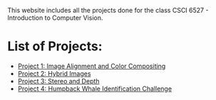 This website includes all the projects done for the class CSCI 6527 - Introduction to Computer Vision.

# List of Projects:
* [Project 1: Image Alignment and Color Compositing](p1)
* [Project 2: Hybrid Images](p2)
* [Project 3: Stereo and Depth](p3)
* [Project 4: Humpback Whale Identification Challenge](Project-4/README)

